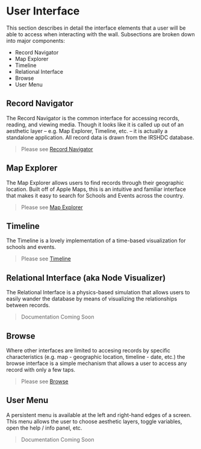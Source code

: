 # User Interface

This section describes in detail the interface elements that a user will be able to access when interacting with the wall. Subsections are broken down into major components:

* Record Navigator
* Map Explorer
* Timeline
* Relational Interface
* Browse
* User Menu

## Record Navigator
The Record Navigator is the common interface for accessing records, reading, and viewing media. Though it looks like it is called up out of an aesthetic layer – e.g. Map Explorer, Timeline, etc. – it is actually a standalone application. All record data is drawn from the IRSHDC database.

> Please see [Record Navigator](recordNavigator/recordNavigator.md)

## Map Explorer
The Map Explorer allows users to find records through their geographic location. Built off of Apple Maps, this  is an intuitive and familiar interface that makes it easy to search for Schools and Events across the country.

> Please see [Map Explorer](mapExplorer/mapExplorer.md)

## Timeline
The Timeline is a lovely implementation of a time-based visualization for schools and events.

> Please see [Timeline](timeline/timeline.md)

## Relational Interface (aka Node Visualizer)
The Relational Interface is a physics-based simulation that allows users to easily wander the database by means of visualizing the relationships between records. 

> Documentation Coming Soon

<!-- > Please see [Relational Interface](nodeVisualizer/nodeVisualizer.md) -->

## Browse
Where other interfaces are limited to accesing records by specific characteristics (e.g. map - geographic location, timeline - date, etc.) the browse interface is a simple mechanism that allows a user to access any record with only a few taps.

> Please see [Browse](browse/browse.md)

## User Menu
A persistent menu is available at the left and right-hand edges of a screen. This menu allows the user to choose aesthetic layers, toggle variables, open the help / info panel, etc.

> Documentation Coming Soon

<!-- > Please see [User Menu](userMenu/userMenu.md) -->
